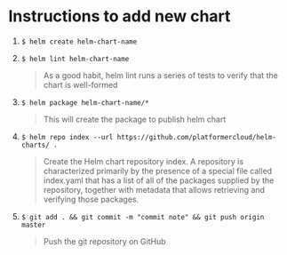 # Instructions to add new chart

1. `$ helm create helm-chart-name`

2. `$ helm lint helm-chart-name`
    > As a good habit, helm lint runs a series of tests to verify that the chart is well-formed

3. `$ helm package helm-chart-name/*`
    > This will create the package to publish helm chart

4. `$ helm repo index --url https://github.com/platformercloud/helm-charts/ .`
    > Create the Helm chart repository index. A repository is characterized primarily by the presence of a special file called index.yaml that has a list of all of the packages supplied by the repository, together with metadata that allows retrieving and verifying those packages.

5. `$ git add . && git commit -m "commit note" && git push origin master` 
    > Push the git repository on GitHub